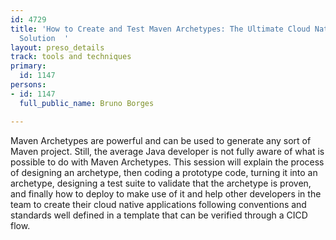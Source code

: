 ```yaml
---
id: 4729
title: 'How to Create and Test Maven Archetypes: The Ultimate Cloud Native Templating
  Solution  '
layout: preso_details
track: tools and techniques
primary:
  id: 1147
persons:
- id: 1147
  full_public_name: Bruno Borges

---
```

Maven Archetypes are powerful and can be used to generate any sort of Maven project. Still, the average Java developer is not fully aware of what is possible to do with Maven Archetypes. This session will explain the process of designing an archetype, then coding a prototype code, turning it into an archetype, designing a test suite to validate that the archetype is proven, and finally how to deploy to make use of it and help other developers in the team to create their cloud native applications following conventions and standards well defined in a template that can be verified through a CICD flow.